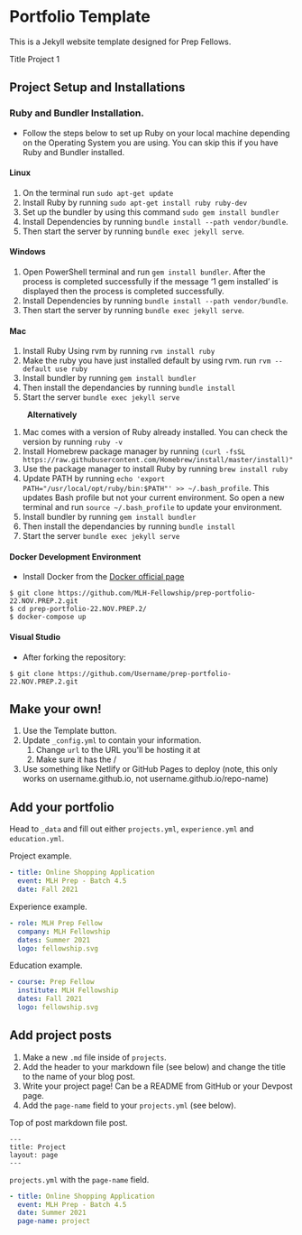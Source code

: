 # Portfolio Template

This is a Jekyll website template designed for Prep Fellows.

Title Project 1

## Project Setup and Installations
### Ruby and Bundler Installation.
- Follow the steps below to set up Ruby on your local machine depending on the Operating System you are using. You can skip this if you have  Ruby and Bundler installed.

#### Linux

   1. On the terminal run `sudo apt-get update`
   2. Install Ruby by running `sudo apt-get install ruby ruby-dev`
   3. Set up the bundler by using this command `sudo gem install bundler`
   4. Install Dependencies by running `bundle install --path vendor/bundle`.
   5. Then start the server by running `bundle exec jekyll serve`.

   
#### Windows

  1. Open PowerShell terminal and run `gem install bundler`. After the process is completed successfully if the message ‘1 gem installed’ is displayed then the process is completed successfully.
  2. Install Dependencies by running `bundle install --path vendor/bundle`.
  3. Then start the server by running `bundle exec jekyll serve`.

  

#### Mac

  1. Install Ruby Using rvm by running `rvm install ruby`
  2. Make the ruby you have just installed default by using rvm. run `rvm --default use ruby`
  3. Install bundler by running `gem install bundler`
  4. Then install the dependancies by running `bundle install`
  5. Start the server `bundle exec jekyll serve`
  

 &nbsp; &nbsp; &nbsp; &nbsp;  **Alternatively**

  1. Mac comes with a version of Ruby already installed. You can check the version by running `ruby -v`
  2. Install Homebrew package manager by running `(curl -fsSL https://raw.githubusercontent.com/Homebrew/install/master/install)"`
  3. Use the package manager to install Ruby by running `brew install ruby`
  4. Update PATH by running `echo 'export PATH="/usr/local/opt/ruby/bin:$PATH"' >> ~/.bash_profile`. This updates Bash profile but not your current environment. So open a new terminal and run `source ~/.bash_profile` to update your environment.
  5. Install bundler by running `gem install bundler`
  6. Then install the dependancies by running `bundle install`
  7. Start the server `bundle exec jekyll serve`

#### Docker Development Environment
 - Install Docker from the [Docker official page](https://docs.docker.com/engine/install/) 
 ```console
$ git clone https://github.com/MLH-Fellowship/prep-portfolio-22.NOV.PREP.2.git
$ cd prep-portfolio-22.NOV.PREP.2/
$ docker-compose up
```

#### Visual Studio 
 - After forking the repository:
```console
$ git clone https://github.com/Username/prep-portfolio-22.NOV.PREP.2.git
```

  



## Make your own!

1. Use the Template button.
2. Update `_config.yml` to contain your information.
    1. Change `url` to the URL you'll be hosting it at
    2. Make sure it has the /
3. Use something like Netlify or GitHub Pages to deploy (note, this only works on username.github.io, not username.github.io/repo-name)

## Add your portfolio

Head to `_data` and fill out either `projects.yml`, `experience.yml` and `education.yml`.

Project example.
```yaml
- title: Online Shopping Application
  event: MLH Prep - Batch 4.5
  date: Fall 2021
```

Experience example.
```yaml
- role: MLH Prep Fellow
  company: MLH Fellowship
  dates: Summer 2021
  logo: fellowship.svg
```

Education example.
```yaml
- course: Prep Fellow
  institute: MLH Fellowship
  dates: Fall 2021
  logo: fellowship.svg
```
## Add project posts

1. Make a new `.md` file inside of `projects`.
2. Add the header to your markdown file (see below) and change the title to the name of your blog post.
3. Write your project page! Can be a README from GitHub or your Devpost page.
4. Add the `page-name` field to your `projects.yml` (see below).

Top of post markdown file post.
```
---
title: Project
layout: page
---
```

`projects.yml` with the `page-name` field.

```yaml
- title: Online Shopping Application
  event: MLH Prep - Batch 4.5
  date: Summer 2021
  page-name: project
```









